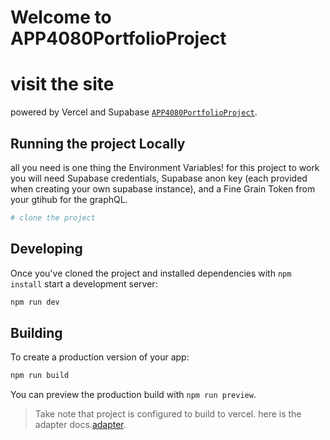 # Welcome to APP4080PortfolioProject
# visit the site
powered by Vercel and Supabase [`APP4080PortfolioProject`](https://app4080project.vercel.app/).

## Running the project Locally

all you need is one thing the Environment Variables!
for this project to work you will need Supabase credentials, Supabase anon key (each provided when creating your own supabase instance), and a Fine Grain Token from your gtihub for the graphQL.

```bash
# clone the project
```

## Developing

Once you've cloned the project and installed dependencies with `npm install`  start a development server:

```bash
npm run dev

```

## Building

To create a production version of your app:

```bash
npm run build
```

You can preview the production build with `npm run preview`.

> Take note that project is configured to build to vercel. here is the adapter docs.[adapter](https://kit.svelte.dev/docs/adapter-vercel).

